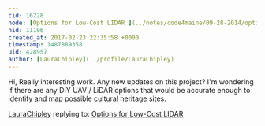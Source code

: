 ```yaml
---
cid: 16228
node: [Options for Low-Cost LIDAR ](../notes/code4maine/09-28-2014/options-for-low-cost-lidar)
nid: 11196
created_at: 2017-02-23 22:35:58 +0000
timestamp: 1487889358
uid: 428957
author: [LauraChipley](../profile/LauraChipley)
---
```


Hi, 
Really interesting work. Any new updates on this project? I'm wondering if there are any DIY UAV / LiDAR options that would be accurate enough to identify and map possible cultural heritage sites. 

[LauraChipley](../profile/LauraChipley) replying to: [Options for Low-Cost LIDAR ](../notes/code4maine/09-28-2014/options-for-low-cost-lidar)

